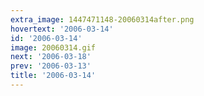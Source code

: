 ```yaml
---
extra_image: 1447471148-20060314after.png
hovertext: '2006-03-14'
id: '2006-03-14'
image: 20060314.gif
next: '2006-03-18'
prev: '2006-03-13'
title: '2006-03-14'
---
```

